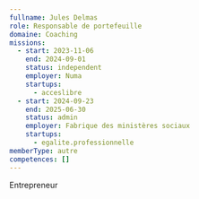 ```yaml
---
fullname: Jules Delmas
role: Responsable de portefeuille
domaine: Coaching
missions:
  - start: 2023-11-06
    end: 2024-09-01
    status: independent
    employer: Numa
    startups:
      - acceslibre
  - start: 2024-09-23
    end: 2025-06-30
    status: admin
    employer: Fabrique des ministères sociaux
    startups:
      - egalite.professionnelle
memberType: autre
competences: []
---
```

Entrepreneur